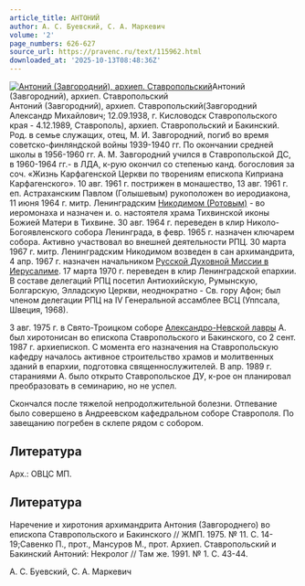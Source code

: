 ```yaml
---
article_title: АНТОНИЙ
author: А. С. Буевский, С. А. Маркевич
volume: '2'
page_numbers: 626-627
source_url: https://pravenc.ru/text/115962.html
downloaded_at: '2025-10-13T08:48:36Z'
---
```


[![Антоний (Завгородний), архиеп. Ставропольский](https://pravenc.ru/data/180/448/1234/i200.jpg "Кликните для увеличения картинки")](https://pravenc.ru/data/180/448/1234/i400.jpg)Антоний (Завгородний), архиеп. Ставропольский  
Антоний (Завгородний), архиеп. Ставропольский(Завгородний Александр Михайлович; 12.09.1938, г. Кисловодск Ставропольского края - 4.12.1989, Ставрополь), архиеп. Ставропольский и Бакинский. Род. в семье служащих, отец, М. И. Завгородний, погиб во время советско-финляндской войны 1939-1940 гг. По окончании средней школы в 1956-1960 гг. А. М. Завгородний учился в Ставропольской ДС, в 1960-1964 гг.- в ЛДА, к-рую окончил со степенью канд. богословия за соч. «Жизнь Карфагенской Церкви по творениям епископа Киприана Карфагенского». 10 авг. 1961 г. пострижен в монашество, 13 авг. 1961 г. еп. Астраханским Павлом (Голышевым) рукоположен во иеродиакона, 11 июня 1964 г. митр. Ленинградским [Никодимом (Ротовым)](https://pravenc.ru/text/Никодим.html) - во иеромонаха и назначен и. о. настоятеля храма Тихвинской иконы Божией Матери в Тихвине. 30 авг. 1964 г. переведен в клир Николо-Богоявленского собора Ленинграда, в февр. 1965 г. назначен ключарем собора. Активно участвовал во внешней деятельности РПЦ. 30 марта 1967 г. митр. Ленинградским Никодимом возведен в сан архимандрита, 4 апр. 1967 г. назначен начальником [Русской Духовной Миссии в Иерусалиме](<https://pravenc.ru/text/Русской Духовной Миссии в Иерусалиме.html>). 17 марта 1970 г. переведен в клир Ленинградской епархии. В составе делегаций РПЦ посетил Антиохийскую, Румынскую, Болгарскую, Элладскую Церкви, неоднократно - Св. гору Афон; был членом делегации РПЦ на IV Генеральной ассамблее ВСЦ (Уппсала, Швеция, 1968).

3 авг. 1975 г. в Свято-Троицком соборе [Александро-Невской лавры](<https://pravenc.ru/text/АЛЕКСАНДРО-НЕВСКАЯ ЛАВРА.html>) А. был хиротонисан во епископа Ставропольского и Бакинского, со 2 сент. 1987 г. архиепископ. С момента его назначения на Ставропольскую кафедру началось активное строительство храмов и молитвенных зданий в епархии, подготовка священнослужителей. В апр. 1989 г. стараниями А. было открыто Ставропольское ДУ, к-рое он планировал преобразовать в семинарию, но не успел.

Скончался после тяжелой непродолжительной болезни. Отпевание было совершено в Андреевском кафедральном соборе Ставрополя. По завещанию погребен в склепе рядом с собором.

## Литература

Арх.: ОВЦС МП.

## Литература

Наречение и хиротония архимандрита Антония (Завгороднего) во епископа Ставропольского и Бакинского // ЖМП. 1975. № 11. С. 14-19;Савенко П., прот., Мансуров М., прот. Архиеп. Ставропольский и Бакинский Антоний: Некролог // Там же. 1991. № 1. С. 43-44.

А. С. Буевский, С. А. Маркевич
